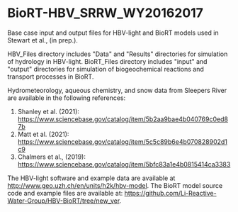 # BioRT-HBV_SRRW_WY20162017

Base case input and output files for HBV-light and BioRT models used in Stewart et al., (in prep.).

HBV_Files directory includes "Data" and "Results" directories for simulation of hydrology in HBV-light.
BioRT_Files directory includes "input" and "output" directories for simulation of biogeochemical reactions and transport processes in BioRT.

Hydrometeorology, aqueous chemistry, and snow data from Sleepers River are available in the following references: 
1. Shanley et al. (2021): https://www.sciencebase.gov/catalog/item/5b2aa9bae4b040769c0ed87b
2. Matt et al. (2021): https://www.sciencebase.gov/catalog/item/5c5c89b6e4b070828902d1c9
3. Chalmers et al., (2019): https://www.sciencebase.gov/catalog/item/5bfc83a1e4b0815414ca3383

The HBV-light software and example data are available at http://www.geo.uzh.ch/en/units/h2k/hbv-model. 
The BioRT model source code and example files are available at: https://github.com/Li-Reactive-Water-Group/HBV-BioRT/tree/new_ver.
